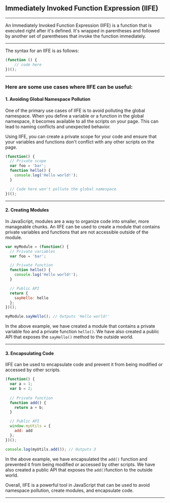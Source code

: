 ## Immediately Invoked Function Expression (IIFE)

---

An Immediately Invoked Function Expression (IIFE) is a function that is executed right after it's defined. It's wrapped in parentheses and followed by another set of parentheses that invoke the function immediately.

---

The syntax for an IIFE is as follows:
```javascript
(function () {
    // code here
})();
```

---

### Here are some use cases where IIFE can be useful:
#### 1. Avoiding Global Namespace Pollution
One of the primary use cases of IIFE is to avoid polluting the global namespace. When you define a variable or a function in the global namespace, it becomes available to all the scripts on your page. This can lead to naming conflicts and unexpected behavior.

Using IIFE, you can create a private scope for your code and ensure that your variables and functions don't conflict with any other scripts on the page.
```javascript
(function() {
  // Private scope
  var foo = 'bar';
  function hello() {
    console.log('Hello world!');
  }

  // Code here won't pollute the global namespace
})();
```

---

#### 2. Creating Modules
In JavaScript, modules are a way to organize code into smaller, more manageable chunks. An IIFE can be used to create a module that contains private variables and functions that are not accessible outside of the module.
```javascript
var myModule = (function() {
  // Private variables
  var foo = 'bar';

  // Private function
  function hello() {
    console.log('Hello world!');
  }

  // Public API
  return {
    sayHello: hello
  };
})();

myModule.sayHello(); // Outputs 'Hello world!'
```
In the above example, we have created a module that contains a private variable foo and a private function `hello()`. We have also created a public API that exposes the `sayHello()` method to the outside world.

---

#### 3. Encapsulating Code
IIFE can be used to encapsulate code and prevent it from being modified or accessed by other scripts.
```javascript
(function() {
  var a = 1;
  var b = 2;
  
  // Private function
  function add() {
    return a + b;
  }

  // Public API
  window.myUtils = {
    add: add
  };
})();

console.log(myUtils.add()); // Outputs 3
```
In the above example, we have encapsulated the `add()` function and prevented it from being modified or accessed by other scripts. We have also created a public API that exposes the `add()`function to the outside world.

Overall, IIFE is a powerful tool in JavaScript that can be used to avoid namespace pollution, create modules, and encapsulate code.

---


